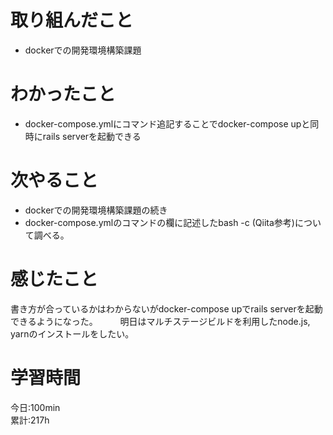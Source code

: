 # 取り組んだこと       
- dockerでの開発環境構築課題
# わかったこと
- docker-compose.ymlにコマンド追記することでdocker-compose upと同時にrails serverを起動できる
# 次やること
- dockerでの開発環境構築課題の続き
- docker-compose.ymlのコマンドの欄に記述したbash -c (Qiita参考)について調べる。
# 感じたこと
書き方が合っているかはわからないがdocker-compose upでrails serverを起動できるようになった。  　　
明日はマルチステージビルドを利用したnode.js, yarnのインストールをしたい。  
# 学習時間  
今日:100min  
累計:217h
